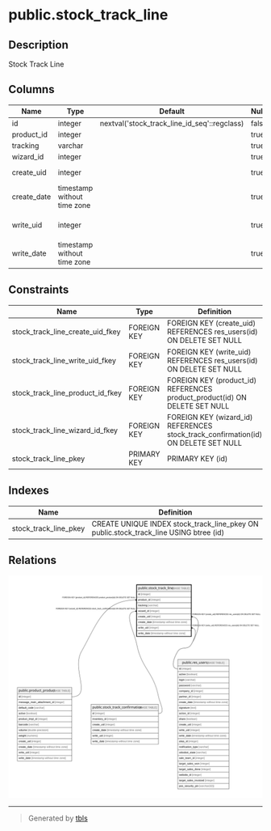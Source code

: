 # public.stock_track_line

## Description

Stock Track Line

## Columns

| Name | Type | Default | Nullable | Children | Parents | Comment |
| ---- | ---- | ------- | -------- | -------- | ------- | ------- |
| id | integer | nextval('stock_track_line_id_seq'::regclass) | false |  |  |  |
| product_id | integer |  | true |  | [public.product_product](public.product_product.md) | Product |
| tracking | varchar |  | true |  |  | Tracking |
| wizard_id | integer |  | true |  | [public.stock_track_confirmation](public.stock_track_confirmation.md) | Wizard |
| create_uid | integer |  | true |  | [public.res_users](public.res_users.md) | Created by |
| create_date | timestamp without time zone |  | true |  |  | Created on |
| write_uid | integer |  | true |  | [public.res_users](public.res_users.md) | Last Updated by |
| write_date | timestamp without time zone |  | true |  |  | Last Updated on |

## Constraints

| Name | Type | Definition |
| ---- | ---- | ---------- |
| stock_track_line_create_uid_fkey | FOREIGN KEY | FOREIGN KEY (create_uid) REFERENCES res_users(id) ON DELETE SET NULL |
| stock_track_line_write_uid_fkey | FOREIGN KEY | FOREIGN KEY (write_uid) REFERENCES res_users(id) ON DELETE SET NULL |
| stock_track_line_product_id_fkey | FOREIGN KEY | FOREIGN KEY (product_id) REFERENCES product_product(id) ON DELETE SET NULL |
| stock_track_line_wizard_id_fkey | FOREIGN KEY | FOREIGN KEY (wizard_id) REFERENCES stock_track_confirmation(id) ON DELETE SET NULL |
| stock_track_line_pkey | PRIMARY KEY | PRIMARY KEY (id) |

## Indexes

| Name | Definition |
| ---- | ---------- |
| stock_track_line_pkey | CREATE UNIQUE INDEX stock_track_line_pkey ON public.stock_track_line USING btree (id) |

## Relations

![er](public.stock_track_line.svg)

---

> Generated by [tbls](https://github.com/k1LoW/tbls)
